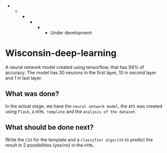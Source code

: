 * - - - - - Under development 
  
# Wisconsin-deep-learning

A neural network model created using tensorflow, that has 94% of accuracy. The model has 30 neurons in the first layer, 10 in second layer and 1 in last layer.

## What was done?
In the actual stage, we have the `neural network model`, the `API` was created using `Flask`, a `HTML template` and the `analysis of the dataset`.

## What should be done next?
Write the `CSS` for the template and a `classifier algorith` to predict the result in 2 possibilities (yes/no) in the `HTML`.
